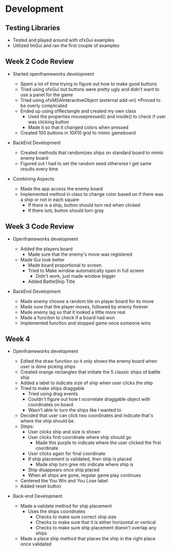 # Development

## Testing Libraries
* Tested and played around with ofxGui examples
* Utilized ImGui and ran the first couple of examples

## Week 2 Code Review

* Started openframeworks development
	* Spent a lot of time trying to figure out how to make good buttons
	* Tried using ofxGui but buttons were pretty ugly and didn't want to use a panel for the game
	* Tried using ofxMSAInteractiveObject (external add-on)
		 *Proved to be overly complicated
	* Ended up using ofRectangle and created my own class
		* Used the properties mousepressed() and inside() to check if user was clicking button
		* Made it so that it changed colors when pressed
	* Created 100 buttons in 10X10 grid to mimic gameboard

* BackEnd Development
	* Created methods that randomizes ships on standard board to mimic enemy board
	* Figured out I had to set the random seed otherwise I get same results every time

* Combining Aspects
	* Made the app access the enemy board
	* Implemented method in class to change color based on if there was a ship or not in each square
		* If there is a ship, button should turn red when clicked
		* If there isnt, button should turn gray

## Week 3 Code Review

* Openframeworks development
	* Added the players board
		* Made sure that the enemy's move was registered
	* Made Gui look better
		* Made board proportional to screen
		* Tried to Make window automatically open in full screen
			* Didn't work, just made window bigger
		* Added BattleShip Title

* BackEnd Development
	* Made enemy choose a random tile on player board for its move
	* Made sure that the player moves, followed by enemy forever
	* Made enemy lag so that it looked a little more real
	* Made a funciton to check if a board had won
	* Implemented function and stopped game once someone wins

## Week 4

* Openframeworks development
	* Edited the draw function so it only shows the enemy board when user is done picking ships
	* Created orange rectangles that imitate the 5 classic ships of battle ship
	* Added a label to indicate size of ship when user clicks the ship
	* Tried to make ships draggable
		* Tried using drag events
		* Couldn't figure out how t ocorrelate draggable object with coordinates on board
		* Wasn't able to turn the ships like I wanted to
	* Decided that user can click two coordinates and indicate that's where the ship should be.
	* Steps:
		* User clicks ship and size is shown
		* User clicks first cooridnate where ship should go
			* Made this purple to indicate where the user clicked the first coordinate
		* User clicks again for final coordinate
		* If ship placement is validated, then ship is placed
			* Made ship turn gree nto indicate where ship is
		* Ship disappears once ship placed
		* When all ships are gone, regular game play continues
	* Centered the You Win and You Lose label
	* Added reset button

* Back-end Development
	* Made a validate method for ship placement
		* Uses the ships cooridnates
			* Checks to make sure correct ship size
			* Checks to make sure that it is either horizontal or vertical
			* Checks to make sure ship placement doesn't overlap any ships
	* Made a place ship method that places the ship in the right place once validated